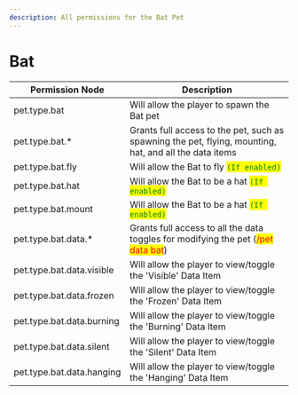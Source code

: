 ```yaml
---
description: All permissions for the Bat Pet
---
```



# Bat
| Permission Node | Description |
| - | - |
| pet.type.bat | Will allow the player to spawn the Bat pet |
| pet.type.bat.* | Grants full access to the pet, such as spawning the pet, flying, mounting, hat, and all the data items |
| pet.type.bat.fly | Will allow the Bat to fly <mark style="color:green;">`(If enabled)`</mark> |
| pet.type.bat.hat | Will allow the Bat to be a hat <mark style="color:green;">`(If enabled)`</mark> |
| pet.type.bat.mount | Will allow the Bat to be a hat <mark style="color:green;">`(If enabled)`</mark> |
| pet.type.bat.data.* | Grants full access to all the data toggles for modifying the pet (<mark style="color:red;">/pet data bat</mark>) |
| pet.type.bat.data.visible | Will allow the player to view/toggle the 'Visible' Data Item |
| pet.type.bat.data.frozen | Will allow the player to view/toggle the 'Frozen' Data Item |
| pet.type.bat.data.burning | Will allow the player to view/toggle the 'Burning' Data Item |
| pet.type.bat.data.silent | Will allow the player to view/toggle the 'Silent' Data Item |
| pet.type.bat.data.hanging | Will allow the player to view/toggle the 'Hanging' Data Item |

